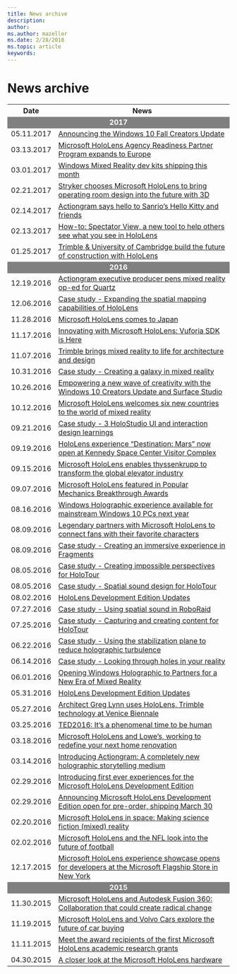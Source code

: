 ```yaml
---
title: News archive
description: 
author: 
ms.author: mazeller
ms.date: 2/28/2018
ms.topic: article
keywords: 
---
```




# News archive

<table>
<tr>
<th> Date</th><th> News</th>
</tr><tr>
<td colspan="2" style="background-color:gray;color:white;text-align:center"> <b>2017</b></td>
</tr><tr>
<td> 05.11.2017</td><td> <a href="https://blogs.windows.com/windowsexperience/2017/05/11/build-2017-sparking-the-next-wave-of-creativity-with-the-windows-10-fall-creators-update/">Announcing the Windows 10 Fall Creators Update</a></td>
</tr><tr>
<td> 03.13.2017</td><td> <a href="https://blogs.windows.com/devices/2017/03/13/microsoft-hololens-agency-readiness-partner-program-expands-europe/#ljdwuZZFJcLWtz2Z.97">Microsoft HoloLens Agency Readiness Partner Program expands to Europe</a></td>
</tr><tr>
<td> 03.01.2017</td><td> <a href="https://blogs.windows.com/windowsexperience/2017/03/01/windows-mixed-reality-dev-kits-shipping-month/#FhwbgpM2IwTjkIe3.97">Windows Mixed Reality dev kits shipping this month</a></td>
</tr><tr>
<td> 02.21.2017</td><td> <a href="https://blogs.windows.com/devices/2017/02/21/stryker-chooses-microsoft-hololens-bring-operating-room-design-future-3d/#KBa46S49lzZKxxqL.97">Stryker chooses Microsoft HoloLens to bring operating room design into the future with 3D</a></td>
</tr><tr>
<td> 02.14.2017</td><td> <a href="https://blogs.windows.com/devices/2017/02/14/actiongram-says-hello-sanrios-hello-kitty-friends/#mxOth2OyHUQBCSEX.97">Actiongram says hello to Sanrio’s Hello Kitty and friends</a></td>
</tr><tr>
<td> 02.13.2017</td><td> <a href="https://blogs.windows.com/devices/2017/02/13/spectator-view-new-tool-help-others-see-see-hololens/">How-to: Spectator View, a new tool to help others see what you see in HoloLens</a></td>
</tr><tr>
<td> 01.25.2017</td><td> <a href="https://blogs.windows.com/devices/2017/01/25/trimble-university-cambridge-build-future-construction-hololens/">Trimble &amp; University of Cambridge build the future of construction with HoloLens</a></td>
</tr><tr>
<td colspan="2" style="background-color:gray;color:white;text-align:center"> <b>2016</b></td>
</tr><tr>
<td> 12.19.2016</td><td> <a href="https://blogs.windows.com/devices/2016/12/19/actiongram-executive-producer-pens-mixed-reality-op-ed-quartz/">Actiongram executive producer pens mixed reality op-ed for Quartz</a></td>
</tr><tr>
<td> 12.06.2016</td><td> <a href="case-study-expanding-the-spatial-mapping-capabilities-of-hololens.md">Case study - Expanding the spatial mapping capabilities of HoloLens</a></td>
</tr><tr>
<td> 11.28.2016</td><td> <a href="https://blogs.windows.com/devices/2016/11/28/microsoft-hololens-comes-japan/">Microsoft HoloLens comes to Japan</a></td>
</tr><tr>
<td> 11.17.2016</td><td> <a href="https://blogs.windows.com/devices/2016/11/17/innovating-with-microsoft-hololens-vuforia-sdk-is-here/">Innovating with Microsoft HoloLens: Vuforia SDK is Here</a></td>
</tr><tr>
<td>11.07.2016</td><td><a href="https://blogs.windows.com/devices/2016/11/07/trimble-brings-mixed-reality-to-life-for-architecture-and-design/">Trimble brings mixed reality to life for architecture and design</a></td>
</tr><tr>
<td> 10.31.2016</td><td> <a href="case-study-creating-a-galaxy-in-mixed-reality.md">Case study - Creating a galaxy in mixed reality</a></td>
</tr><tr>
<td>10.26.2016</td><td><a href="https://blogs.windows.com/windowsexperience/2016/10/26/empowering-a-new-wave-of-creativity-with-the-windows-10-creators-update-and-surface-studio/">Empowering a new wave of creativity with the Windows 10 Creators Update and Surface Studio</a></td>
</tr><tr>
<td>10.12.2016</td><td><a href="https://blogs.windows.com/devices/2016/10/12/microsoft-hololens-welcomes-six-new-countries-to-the-world-of-mixed-reality/">Microsoft HoloLens welcomes six new countries to the world of mixed reality</a></td>
</tr><tr>
<td> 09.21.2016</td><td> <a href="case-study-3-holostudio-ui-and-interaction-design-learnings.md">Case study - 3 HoloStudio UI and interaction design learnings</a></td>
</tr><tr>
<td>09.19.2016</td><td><a href="https://blogs.windows.com/devices/2016/09/19/hololens-experience-destination-mars-now-open-at-kennedy-space-center-visitor-complex/">HoloLens experience “Destination: Mars” now open at Kennedy Space Center Visitor Complex</a></td>
</tr><tr>
<td>09.15.2016</td><td><a href="https://blogs.windows.com/devices/2016/09/15/microsoft-hololens-enables-thyssenkrupp-to-transform-the-global-elevator-industry/">Microsoft HoloLens enables thyssenkrupp to transform the global elevator industry</a></td>
</tr><tr>
<td>09.07.2016</td><td><a href="https://blogs.windows.com/devices/2016/09/07/microsoft-hololens-featured-in-popular-mechanics-breakthrough-awards/">Microsoft HoloLens featured in Popular Mechanics Breakthrough Awards</a></td>
</tr><tr>
<td>08.16.2016</td><td><a href="https://blogs.windows.com/windowsexperience/2016/08/16/windows-holographic-experience-available-for-mainstream-windows-10-pcs-next-year/">Windows Holographic experience available for mainstream Windows 10 PCs next year</a></td>
</tr><tr>
<td>08.09.2016</td><td><a href="https://blogs.windows.com/devices/2016/08/09/hololens/">Legendary partners with Microsoft HoloLens to connect fans with their favorite characters</a></td>
</tr><tr>
<td> 08.09.2016</td><td> <a href="case-study-creating-an-immersive-experience-in-fragments.md">Case study - Creating an immersive experience in Fragments</a></td>
</tr><tr>
<td> 08.05.2016</td><td> <a href="case-study-creating-impossible-perspectives-for-holotour.md">Case study - Creating impossible perspectives for HoloTour</a></td>
</tr><tr>
<td> 08.05.2016</td><td> <a href="case-study-spatial-sound-design-for-holotour.md">Case study - Spatial sound design for HoloTour</a></td>
</tr><tr>
<td>08.02.2016</td><td><a href="https://blogs.windows.com/devices/2016/08/02/hololens-development-edition-updates-2/">HoloLens Development Edition Updates</a></td>
</tr><tr>
<td> 07.27.2016</td><td> <a href="case-study-using-spatial-sound-in-roboraid.md">Case study - Using spatial sound in RoboRaid</a></td>
</tr><tr>
<td> 07.25.2016</td><td> <a href="case-study-capturing-and-creating-content-for-holotour.md">Case study - Capturing and creating content for HoloTour</a></td>
</tr><tr>
<td> 06.22.2016</td><td> <a href="case-study-using-the-stabilization-plane-to-reduce-holographic-turbulence.md">Case study - Using the stabilization plane to reduce holographic turbulence</a></td>
</tr><tr>
<td> 06.14.2016</td><td> <a href="case-study-looking-through-holes-in-your-reality.md">Case study - Looking through holes in your reality</a></td>
</tr><tr>
<td>06.01.2016</td><td><a href="https://blogs.windows.com/windowsexperience/2016/06/01/opening-windows-holographic-to-partners-for-a-new-era-of-mixed-reality/">Opening Windows Holographic to Partners for a New Era of Mixed Reality</a></td>
</tr><tr>
<td>05.31.2016</td><td><a href="https://blogs.windows.com/devices/2016/05/31/hololens-development-edition-updates/">HoloLens Development Edition Updates</a></td>
</tr><tr>
<td>05.27.2016</td><td><a href="https://blogs.windows.com/devices/2016/05/27/architect-uses-hololens-trimble-technology-at-venice-biennale/">Architect Greg Lynn uses HoloLens, Trimble technology at Venice Biennale</a></td>
</tr><tr>
<td>03.25.2016</td><td><a href="https://blogs.windows.com/devices/2016/03/25/ted2016-its-a-phenomenal-time-to-be-human/">TED2016: It’s a phenomenal time to be human</a></td>
</tr><tr>
<td>03.18.2016</td><td><a href="https://blogs.windows.com/devices/2016/03/18/microsoft-hololens-and-lowes-working-to-redefine-your-next-home-renovation/">Microsoft HoloLens and Lowe’s, working to redefine your next home renovation</a></td>
</tr><tr>
<td>03.14.2016</td><td><a href="https://blogs.windows.com/devices/2016/03/14/introducing-actiongram-a-completely-new-holographic-storytelling-medium/">Introducing Actiongram: A completely new holographic storytelling medium</a></td>
</tr><tr>
<td>02.29.2016</td><td><a href="https://blogs.windows.com/devices/2016/02/29/introducing-first-ever-experiences-for-the-microsoft-hololens-development-edition/">Introducing first ever experiences for the Microsoft HoloLens Development Edition</a></td>
</tr><tr>
<td>02.29.2016</td><td><a href="https://blogs.windows.com/devices/2016/02/29/announcing-microsoft-hololens-development-edition-open-for-pre-order-shipping-march-30/">Announcing Microsoft HoloLens Development Edition open for pre-order, shipping March 30</a></td>
</tr><tr>
<td>02.20.2016</td><td><a href="https://blogs.windows.com/devices/2016/02/20/microsoft-hololens-in-space-making-science-fiction-mixed-reality/">Microsoft HoloLens in space: Making science fiction (mixed) reality</a></td>
</tr><tr>
<td>02.02.2016</td><td><a href="https://blogs.windows.com/devices/2016/02/02/microsoft-hololens-and-the-nfl-look-into-the-future-of-football/">Microsoft HoloLens and the NFL look into the future of football</a></td>
</tr><tr>
<td>12.17.2015</td><td><a href="https://blogs.windows.com/devices/2015/12/17/microsoft-hololens-experience-showcase-opens-for-developers-at-the-microsoft-flagship-store-in-new-york/">Microsoft HoloLens experience showcase opens for developers at the Microsoft Flagship Store in New York</a></td>
</tr><tr>
<td colspan="2" style="background-color:gray;color:white;text-align:center"> <b>2015</b></td>
</tr><tr>
<td>11.30.2015</td><td><a href="https://blogs.windows.com/devices/2015/11/30/microsoft-hololens-and-autodesk-fusion-360-collaboration-that-could-radically-change-the-product-design-industry/">Microsoft HoloLens and Autodesk Fusion 360: Collaboration that could create radical change</a></td>
</tr><tr>
<td>11.19.2015</td><td><a href="https://blogs.windows.com/devices/2015/11/19/microsoft-hololens-and-volvo-cars-explore-the-future-of-car-buying/">Microsoft HoloLens and Volvo Cars explore the future of car buying</a></td>
</tr><tr>
<td>11.11.2015</td><td><a href="https://blogs.windows.com/devices/2015/11/11/meet-the-award-recipients-of-the-first-microsoft-hololens-academic-research-grants/">Meet the award recipients of the first Microsoft HoloLens academic research grants</a></td>
</tr><tr>
<td>04.30.2015</td><td><a href="https://blogs.windows.com/devices/2015/04/30/build-2015-a-closer-look-at-the-microsoft-hololens-hardware/#XQ8Gjdpy2uDj3tXP.97">A closer look at the Microsoft HoloLens hardware</a></td>
</tr>
</table>

